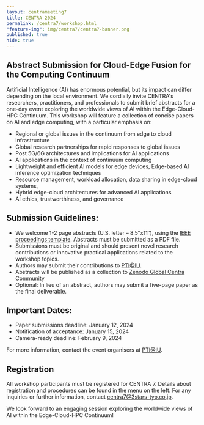 ```yaml
---
layout: centrameeting7
title: CENTRA 2024
permalink: /centra7/workshop.html
"feature-img": img/centra7/centra7-banner.png
published: true
hide: true
---
```


## Abstract Submission for Cloud-Edge Fusion for the Computing Continuum

Artificial Intelligence (AI) has enormous potential, but its impact can differ depending on the local environment. We cordially invite CENTRA's researchers, practitioners, and professionals to submit brief abstracts for a one-day event exploring the worldwide views of AI within the Edge-Cloud-HPC Continuum. This workshop will feature a collection of concise papers on AI and edge computing, with a particular emphasis on:
- Regional or global issues in the continuum from edge to cloud infrastructure
- Global research partnerships for rapid responses to global issues
- Post 5G/6G architectures and implications for AI applications
- AI applications in the context of continuum computing
- Lightweight and efficient AI models for edge devices, Edge-based AI inference optimization techniques
- Resource management, workload allocation, data sharing in edge-cloud systems,
- Hybrid edge-cloud architectures for advanced AI applications
- AI ethics, trustworthiness, and governance

<!--[A draft schedule for the workshop is available via SCHED](https://centra6.sched.com/)-->

## Submission Guidelines:

- We welcome 1-2 page abstracts (U.S. letter – 8.5″x11″), using the [IEEE proceedings template](https://www.ieee.org/conferences/publishing/templates.html). Abstracts must be submitted as a PDF file.
- Submissions must be original and should present novel research contributions or innovative practical applications related to the workshop topics. 
- Authors may submit their contributions to [PTI@IU](mailto:pti@iu.edu).
- Abstracts will be published as a collection to [Zenodo Global Centra Community](https://zenodo.org/communities/globalcentra)
- Optional: In lieu of an abstract, authors may submit a five-page paper as the final deliverable.

## Important Dates:

- Paper submissions deadline: January 12, 2024
- Notification of acceptance: January 15, 2024
- Camera-ready deadline: February 9, 2024

For more information, contact the event organisers at [PTI@IU](mailto:pti@iu.edu).

## Registration
All workshop participants must be registered for CENTRA 7. Details about registration and procedures can be found in the menu on the left. For any inquiries or further information, contact centra7@3stars-tyo.co.jp.

We look forward to an engaging session exploring the worldwide views of AI within the Edge-Cloud-HPC Continuum!
